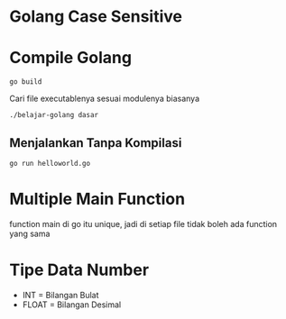 # Golang Case Sensitive
# Compile Golang
```
go build

```
Cari file executablenya sesuai modulenya biasanya
```
./belajar-golang dasar
```

## Menjalankan Tanpa Kompilasi
```
go run helloworld.go
```
# Multiple Main Function
function main di go itu unique, jadi di setiap file tidak boleh ada function yang sama

# Tipe Data Number
- INT = Bilangan Bulat
- FLOAT = Bilangan Desimal
